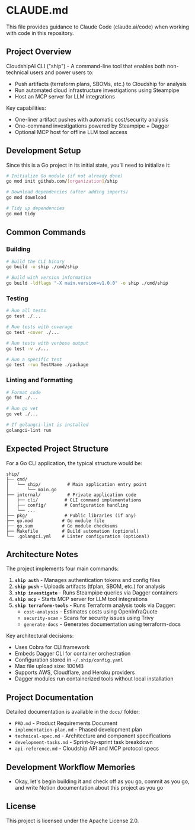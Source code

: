 # CLAUDE.md

This file provides guidance to Claude Code (claude.ai/code) when working with code in this repository.

## Project Overview

CloudshipAI CLI ("ship") - A command-line tool that enables both non-technical users and power users to:
- Push artifacts (terraform plans, SBOMs, etc.) to Cloudship for analysis
- Run automated cloud infrastructure investigations using Steampipe
- Host an MCP server for LLM integrations

Key capabilities:
- One-liner artifact pushes with automatic cost/security analysis
- One-command investigations powered by Steampipe + Dagger
- Optional MCP host for offline LLM tool access

## Development Setup

Since this is a Go project in its initial state, you'll need to initialize it:

```bash
# Initialize Go module (if not already done)
go mod init github.com/[organization]/ship

# Download dependencies (after adding imports)
go mod download

# Tidy up dependencies
go mod tidy
```

## Common Commands

### Building
```bash
# Build the CLI binary
go build -o ship ./cmd/ship

# Build with version information
go build -ldflags "-X main.version=v1.0.0" -o ship ./cmd/ship
```

### Testing
```bash
# Run all tests
go test ./...

# Run tests with coverage
go test -cover ./...

# Run tests with verbose output
go test -v ./...

# Run a specific test
go test -run TestName ./package
```

### Linting and Formatting
```bash
# Format code
go fmt ./...

# Run go vet
go vet ./...

# If golangci-lint is installed
golangci-lint run
```

## Expected Project Structure

For a Go CLI application, the typical structure would be:

```
ship/
├── cmd/
│   └── ship/          # Main application entry point
│       └── main.go
├── internal/          # Private application code
│   ├── cli/          # CLI command implementations
│   ├── config/       # Configuration handling
│   └── ...
├── pkg/              # Public libraries (if any)
├── go.mod           # Go module file
├── go.sum           # Go module checksums
├── Makefile         # Build automation (optional)
└── .golangci.yml    # Linter configuration (optional)
```

## Architecture Notes

The project implements four main commands:

1. **`ship auth`** - Manages authentication tokens and config files
2. **`ship push`** - Uploads artifacts (tfplan, SBOM, etc.) for analysis
3. **`ship investigate`** - Runs Steampipe queries via Dagger containers
4. **`ship mcp`** - Starts MCP server for LLM tool integrations
5. **`ship terraform-tools`** - Runs Terraform analysis tools via Dagger:
   - `cost-analysis` - Estimates costs using OpenInfraQuote
   - `security-scan` - Scans for security issues using Trivy
   - `generate-docs` - Generates documentation using terraform-docs

Key architectural decisions:
- Uses Cobra for CLI framework
- Embeds Dagger CLI for container orchestration
- Configuration stored in `~/.ship/config.yaml`
- Max file upload size: 100MB
- Supports AWS, Cloudflare, and Heroku providers
- Dagger modules run containerized tools without local installation

## Project Documentation

Detailed documentation is available in the `docs/` folder:
- `PRD.md` - Product Requirements Document
- `implementation-plan.md` - Phased development plan
- `technical-spec.md` - Architecture and component specifications
- `development-tasks.md` - Sprint-by-sprint task breakdown
- `api-reference.md` - Cloudship API and MCP protocol specs

## Development Workflow Memories

- Okay, let's begin building it and check off as you go, commit as you go, and write Notion documentation about this project as you go

## License

This project is licensed under the Apache License 2.0.